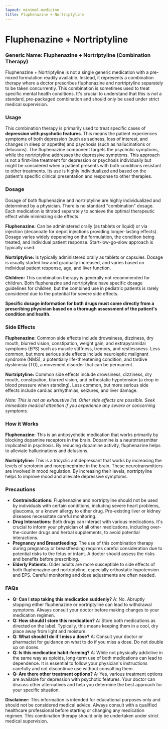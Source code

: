 ```yaml
---
layout: minimal-medicine
title: Fluphenazine + Nortriptyline
---
```


# Fluphenazine + Nortriptyline
### Generic Name: Fluphenazine + Nortriptyline (Combination Therapy)

Fluphenazine + Nortriptyline is not a single generic medication with a pre-mixed formulation readily available. Instead, it represents a combination therapy where a doctor prescribes fluphenazine and nortriptyline separately to be taken concurrently.  This combination is sometimes used to treat specific mental health conditions.  It's crucial to understand that this is *not* a standard, pre-packaged combination and should only be used under strict medical supervision.

### Usage

This combination therapy is primarily used to treat specific cases of **depression with psychotic features**. This means the patient experiences symptoms of both depression (such as sadness, loss of interest, and changes in sleep or appetite) and psychosis (such as hallucinations or delusions).  The fluphenazine component targets the psychotic symptoms, while the nortriptyline addresses the depressive symptoms.  This approach is not a first-line treatment for depression or psychosis individually but might be considered when a patient presents with both conditions resistant to other treatments.  Its use is highly individualized and based on the patient's specific clinical presentation and response to other therapies.


### Dosage

Dosage of both fluphenazine and nortriptyline are highly individualized and determined by a physician. There is no standard "combination" dosage.  Each medication is titrated separately to achieve the optimal therapeutic effect while minimizing side effects.

**Fluphenazine:**  Can be administered orally (as tablets or liquid) or via injection (decanoate for depot injections providing longer-lasting effects).  Dosage varies widely depending on the formulation, the condition being treated, and individual patient response.  Start-low-go-slow approach is typically used.

**Nortriptyline:**  Is typically administered orally as tablets or capsules. Dosage is usually started low and gradually increased, and varies based on individual patient response, age, and liver function.

**Children:** This combination therapy is generally not recommended for children.  Both fluphenazine and nortriptyline have specific dosage guidelines for children, but the combined use in pediatric patients is rarely considered due to the potential for severe side effects.  

**Specific dosage information for both drugs must come directly from a prescribing physician based on a thorough assessment of the patient's condition and health.**


### Side Effects

**Fluphenazine:** Common side effects include drowsiness, dizziness, dry mouth, blurred vision, constipation, weight gain, and extrapyramidal symptoms (EPS) such as muscle stiffness, tremors, and restlessness.  Less common, but more serious side effects include neuroleptic malignant syndrome (NMS), a potentially life-threatening condition, and tardive dyskinesia (TD), a movement disorder that can be permanent.

**Nortriptyline:** Common side effects include drowsiness, dizziness, dry mouth, constipation, blurred vision, and orthostatic hypotension (a drop in blood pressure when standing).  Less common, but more serious side effects include cardiac arrhythmias, seizures, and liver damage.

*Note:  This is not an exhaustive list.  Other side effects are possible.  Seek immediate medical attention if you experience any severe or concerning symptoms.*


### How it Works

**Fluphenazine:** This is an antipsychotic medication that works primarily by blocking dopamine receptors in the brain.  Dopamine is a neurotransmitter implicated in psychosis.  By reducing dopamine activity, fluphenazine helps to alleviate hallucinations and delusions.

**Nortriptyline:** This is a tricyclic antidepressant that works by increasing the levels of serotonin and norepinephrine in the brain. These neurotransmitters are involved in mood regulation.  By increasing their levels, nortriptyline helps to improve mood and alleviate depressive symptoms.


### Precautions

* **Contraindications:** Fluphenazine and nortriptyline should not be used by individuals with certain conditions, including severe heart problems, glaucoma, or a known allergy to either drug.  Pre-existing liver or kidney diseases necessitate careful monitoring.
* **Drug Interactions:**  Both drugs can interact with various medications.  It's crucial to inform your physician of all other medications, including over-the-counter drugs and herbal supplements, to avoid potential interactions.
* **Pregnancy and Breastfeeding:** The use of this combination therapy during pregnancy or breastfeeding requires careful consideration due to potential risks to the fetus or infant.  A doctor should assess the risks and benefits before prescribing.
* **Elderly Patients:**  Older adults are more susceptible to side effects of both fluphenazine and nortriptyline, especially orthostatic hypotension and EPS.  Careful monitoring and dose adjustments are often needed.


### FAQs

* **Q: Can I stop taking this medication suddenly?** A: No.  Abruptly stopping either fluphenazine or nortriptyline can lead to withdrawal symptoms.  Always consult your doctor before making changes to your medication regimen.
* **Q: How should I store this medication?** A:  Store both medications as directed on the label.  Typically, this means keeping them in a cool, dry place away from light and moisture.
* **Q: What should I do if I miss a dose?** A:  Consult your doctor or pharmacist for guidance on what to do if you miss a dose. Do not double up on doses.
* **Q:  Is this medication habit-forming?** A: While not physically addictive in the same way as opioids, long-term use of both medications can lead to dependence.  It is essential to follow your physician's instructions carefully and not discontinue use without consulting them.
* **Q: Are there other treatment options?** A: Yes, various treatment options are available for depression with psychotic features.  Your doctor can discuss other alternatives and help you determine the best approach for your specific situation.


**Disclaimer:** This information is intended for educational purposes only and should not be considered medical advice. Always consult with a qualified healthcare professional before starting or changing any medication regimen.  This combination therapy should only be undertaken under strict medical supervision.
